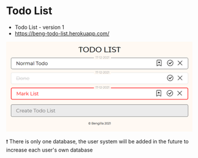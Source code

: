# Todo List
* Todo List - version 1
* https://beng-todo-list.herokuapp.com/
<img src="static/readme_img/img_1.png">

:exclamation: There is only one database, the user system will be added in the future to increase each user's own database 
